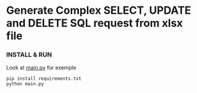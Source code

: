 # Generate Complex SELECT, UPDATE and DELETE SQL request from xlsx file 


### INSTALL & RUN
Look at [main.py](main.py) for exemple
````shell
pip install requirements.txt
python main.py
````

